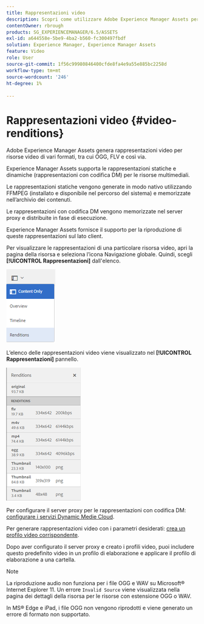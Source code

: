 ```yaml
---
title: Rappresentazioni video
description: Scopri come utilizzare Adobe Experience Manager Assets per generare rappresentazioni video per risorse video di vari formati, tra cui OGG, FLV e così via.
contentOwner: rbrough
products: SG_EXPERIENCEMANAGER/6.5/ASSETS
exl-id: a644558e-5be9-4ba2-b560-fc300497fbdf
solution: Experience Manager, Experience Manager Assets
feature: Video
role: User
source-git-commit: 1f56c99980846400cfde8fa4e9a55e885bc2258d
workflow-type: tm+mt
source-wordcount: '246'
ht-degree: 1%

---
```


# Rappresentazioni video {#video-renditions}

Adobe Experience Manager Assets genera rappresentazioni video per risorse video di vari formati, tra cui OGG, FLV e così via.

Experience Manager Assets supporta le rappresentazioni statiche e dinamiche (rappresentazioni con codifica DM) per le risorse multimediali.

Le rappresentazioni statiche vengono generate in modo nativo utilizzando FFMPEG (installato e disponibile nel percorso del sistema) e memorizzate nell’archivio dei contenuti.

Le rappresentazioni con codifica DM vengono memorizzate nel server proxy e distribuite in fase di esecuzione.

Experience Manager Assets fornisce il supporto per la riproduzione di queste rappresentazioni sul lato client.

Per visualizzare le rappresentazioni di una particolare risorsa video, apri la pagina della risorsa e seleziona l’icona Navigazione globale. Quindi, scegli **[!UICONTROL Rappresentazioni]** dall&#39;elenco.

![chlimage_1-478](assets/chlimage_1-478.png)

L’elenco delle rappresentazioni video viene visualizzato nel **[!UICONTROL Rappresentazioni]** pannello.

![chlimage_1-479](assets/chlimage_1-479.png)

Per configurare il server proxy per le rappresentazioni con codifica DM: [configurare i servizi Dynamic Medie Cloud](config-dynamic.md).

Per generare rappresentazioni video con i parametri desiderati: [crea un profilo video corrispondente](video-profiles.md).

Dopo aver configurato il server proxy e creato i profili video, puoi includere questo predefinito video in un profilo di elaborazione e applicare il profilo di elaborazione a una cartella.

>[!NOTE]
>
>La riproduzione audio non funziona per i file OGG e WAV su Microsoft® Internet Explorer 11. Un errore `Invalid Source` viene visualizzata nella pagina dei dettagli della risorsa per le risorse con estensione OGG o WAV.
>
>In MS® Edge e iPad, i file OGG non vengono riprodotti e viene generato un errore di formato non supportato.
